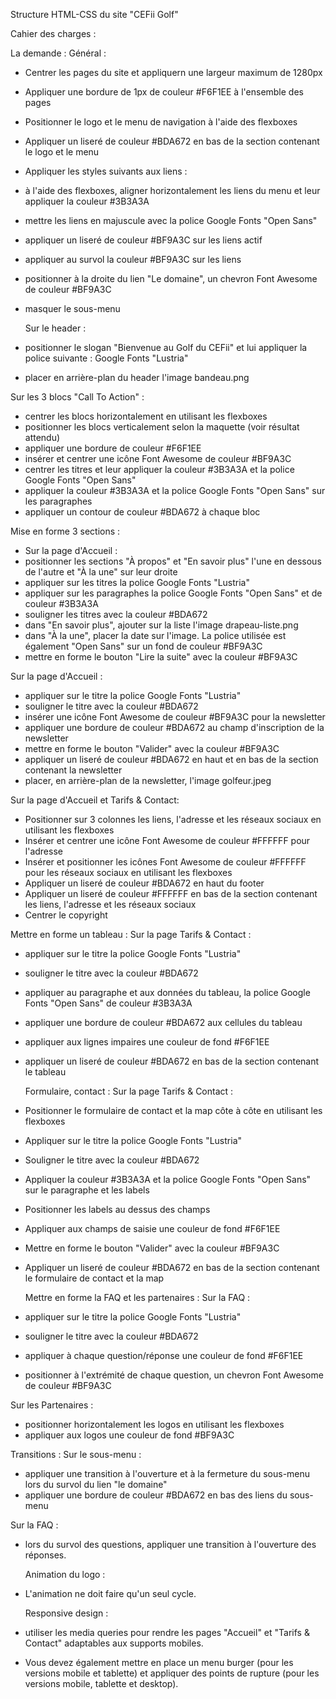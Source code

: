 Structure HTML-CSS du site "CEFii Golf" 

Cahier des charges :

La demande :
Général :
- Centrer les pages du site et appliquern une largeur maximum de 1280px
- Appliquer une bordure de 1px de couleur #F6F1EE à l'ensemble des pages
- Positionner le logo et le menu de navigation à l'aide des flexboxes
- Appliquer un liseré de couleur #BDA672 en bas de la section contenant le logo et le menu
- Appliquer les styles suivants aux liens :
- à l'aide des flexboxes, aligner horizontalement les liens du menu et leur appliquer la couleur #3B3A3A
- mettre les liens en majuscule avec la police Google Fonts "Open Sans" 
- appliquer un liseré de couleur #BF9A3C sur les liens actif
- appliquer au survol la couleur #BF9A3C sur les liens 
- positionner à la droite du lien "Le domaine", un chevron Font Awesome de couleur #BF9A3C 
- masquer le sous-menu
  
  Sur le header :
- positionner le slogan "Bienvenue au Golf du CEFii" et lui appliquer la police suivante : Google Fonts "Lustria" 
- placer en arrière-plan du header l'image bandeau.png

Sur les 3 blocs "Call To Action" :
- centrer les blocs horizontalement en utilisant les flexboxes
- positionner les blocs verticalement selon la maquette (voir résultat attendu)
- appliquer une bordure de couleur #F6F1EE
- insérer et centrer une icône Font Awesome de couleur #BF9A3C
- centrer les titres et leur appliquer la couleur #3B3A3A et la police Google Fonts "Open Sans" 
- appliquer la couleur #3B3A3A et la police Google Fonts "Open Sans" sur les paragraphes 
- appliquer un contour de couleur #BDA672 à chaque bloc

Mise en forme 3 sections :
- Sur la page d'Accueil :
- positionner les sections "À propos" et "En savoir plus" l'une en dessous de l'autre et "À la une" sur leur droite 
- appliquer sur les titres la police Google Fonts "Lustria" 
- appliquer sur les paragraphes la police Google Fonts "Open Sans" et de couleur #3B3A3A 
- souligner les titres avec la couleur #BDA672 
- dans "En savoir plus", ajouter sur la liste l'image drapeau-liste.png 
- dans "À la une", placer la date sur l'image. La police utilisée est également "Open Sans" sur un fond de couleur #BF9A3C 
- mettre en forme le bouton "Lire la suite" avec la couleur #BF9A3C

Sur la page d'Accueil :
- appliquer sur le titre la police Google Fonts "Lustria" 
- souligner le titre avec la couleur #BDA672 
- insérer une icône Font Awesome de couleur #BF9A3C pour la newsletter 
- appliquer une bordure de couleur #BDA672 au champ d'inscription de la newsletter 
- mettre en forme le bouton "Valider" avec la couleur #BF9A3C 
- appliquer un liseré de couleur #BDA672 en haut et en bas de la section contenant la newsletter 
- placer, en arrière-plan de la newsletter, l'image golfeur.jpeg
  
Sur la page d'Accueil et Tarifs & Contact:
- Positionner sur 3 colonnes les liens, l'adresse et les réseaux sociaux en utilisant les flexboxes 
- Insérer et centrer une icône Font Awesome de couleur #FFFFFF pour l'adresse 
- Insérer et positionner les icônes Font Awesome de couleur #FFFFFF pour les réseaux sociaux en utilisant les flexboxes 
- Appliquer un liseré de couleur #BDA672 en haut du footer 
- Appliquer un liseré de couleur #FFFFFF en bas de la section contenant les liens, l'adresse et les réseaux sociaux 
- Centrer le copyright

Mettre en forme un tableau :
Sur la page Tarifs & Contact :
- appliquer sur le titre la police Google Fonts "Lustria" 
- souligner le titre avec la couleur #BDA672 
- appliquer au paragraphe et aux données du tableau, la police Google Fonts "Open Sans" de couleur #3B3A3A 
- appliquer une bordure de couleur #BDA672 aux cellules du tableau 
- appliquer aux lignes impaires une couleur de fond #F6F1EE 
- appliquer un liseré de couleur #BDA672 en bas de la section contenant le tableau

  Formulaire, contact :
Sur la page Tarifs & Contact :
- Positionner le formulaire de contact et la map côte à côte en utilisant les flexboxes 
- Appliquer sur le titre la police Google Fonts "Lustria" 
- Souligner le titre avec la couleur #BDA672 
- Appliquer la couleur #3B3A3A et la police Google Fonts "Open Sans" sur le paragraphe et les labels 
- Positionner les labels au dessus des champs 
- Appliquer aux champs de saisie une couleur de fond #F6F1EE 
- Mettre en forme le bouton "Valider" avec la couleur #BF9A3C 
- Appliquer un liseré de couleur #BDA672 en bas de la section contenant le formulaire de contact et la map

  Mettre en forme la FAQ et les partenaires :
  Sur la FAQ :
- appliquer sur le titre la police Google Fonts "Lustria" 
- souligner le titre avec la couleur #BDA672 
- appliquer à chaque question/réponse une couleur de fond #F6F1EE 
- positionner à l'extrémité de chaque question, un chevron Font Awesome de couleur #BF9A3C

Sur les Partenaires :
- positionner horizontalement les logos en utilisant les flexboxes 
- appliquer aux logos une couleur de fond #BF9A3C

Transitions :
Sur le sous-menu : 
- appliquer une transition à l'ouverture et à la fermeture du sous-menu lors du survol du lien "le domaine" 
- appliquer une bordure de couleur #BDA672 en bas des liens du sous-menu

Sur la FAQ :
- lors du survol des questions, appliquer une transition à l'ouverture des réponses.

  Animation du logo :
- L'animation ne doit faire qu'un seul cycle.

  Responsive design :
- utiliser les media queries pour rendre les pages "Accueil" et "Tarifs & Contact" adaptables aux supports mobiles.
- Vous devez également mettre en place un menu burger (pour les versions mobile et tablette) et appliquer des points de rupture (pour les versions mobile, tablette et desktop).
  
